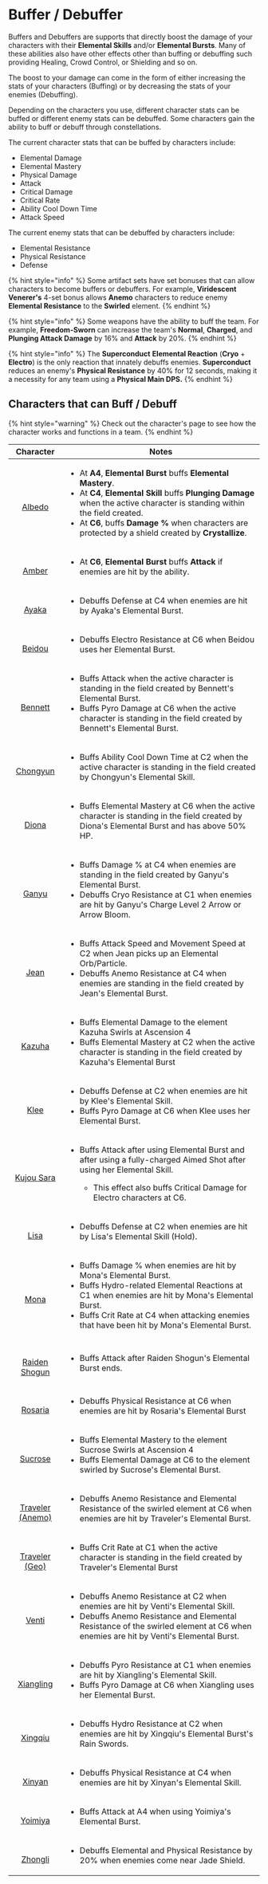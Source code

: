 # Buffer / Debuffer

Buffers and Debuffers are supports that directly boost the damage of your characters with their **Elemental Skills** and/or **Elemental Bursts**. Many of these abilities also have other effects other than buffing or debuffing such providing Healing, Crowd Control, or Shielding and so on.

The boost to your damage can come in the form of either increasing the stats of your characters (Buffing) or by decreasing the stats of your enemies (Debuffing).

Depending on the characters you use, different character stats can be buffed or different enemy stats can be debuffed. Some characters gain the ability to buff or debuff through constellations.

The current character stats that can be buffed by characters include:

* Elemental Damage
* Elemental Mastery
* Physical Damage
* Attack
* Critical Damage
* Critical Rate
* Ability Cool Down Time
* Attack Speed

The current enemy stats that can be debuffed by characters include:

* Elemental Resistance
* Physical Resistance
* Defense

{% hint style="info" %}
Some artifact sets have set bonuses that can allow characters to become buffers or debuffers. For example, **Viridescent Venerer's** 4-set bonus allows **Anemo** characters to reduce enemy **Elemental Resistance** to the **Swirled** element.
{% endhint %}

{% hint style="info" %}
Some weapons have the ability to buff the team. For example, **Freedom-Sworn** can increase the team's **Normal**, **Charged**, and **Plunging Attack Damage** by 16% and **Attack** by 20%.
{% endhint %}

{% hint style="info" %}
The **Superconduct** **Elemental Reaction** (**Cryo** + **Electro**) is the only reaction that innately debuffs enemies. **Superconduct** reduces an enemy's **Physical Resistance** by 40% for 12 seconds, making it a necessity for any team using a **Physical **Main DPS**.**
{% endhint %}

## Characters that can Buff / Debuff <a href="list-of-burst-sub-dps-characters" id="list-of-burst-sub-dps-characters"></a>

{% hint style="warning" %}
Check out the character's page to see how the character works and functions in a team.
{% endhint %}

|                                                                           Character                                                                          | Notes                                                                                                                                                                                                                                                                                                                                                                                                                                           |
| :----------------------------------------------------------------------------------------------------------------------------------------------------------: | ----------------------------------------------------------------------------------------------------------------------------------------------------------------------------------------------------------------------------------------------------------------------------------------------------------------------------------------------------------------------------------------------------------------------------------------------- |
|              <p><img src="../../.gitbook/assets/UI_AvatarIcon_Albedo.png" alt=""></p><p><a href="../../characters/geo/albedo.md">Albedo</a></p>              | <ul><li>At <strong>A4</strong>, <strong>Elemental Burst</strong> buffs <strong>Elemental Mastery</strong>.</li><li>At <strong>C4</strong>, <strong>Elemental Skill</strong> buffs <strong>Plunging Damage</strong> when the active character is standing within the field created.</li><li>At <strong>C6</strong>, buffs <strong>Damage %</strong> when characters are protected by a shield created by <strong>Crystallize</strong>.</li></ul> |
|               <p><img src="../../.gitbook/assets/ui_avataricon_amber.png" alt=""></p><p><a href="../../characters/pyro/amber.md">Amber</a></p>               | <ul><li>At <strong>C6</strong>, <strong>Elemental Burst</strong> buffs <strong>Attack</strong> if enemies are hit by the ability.</li></ul>                                                                                                                                                                                                                                                                                                     |
|               <p><img src="../../.gitbook/assets/UI_AvatarIcon_Ayaka.png" alt=""></p><p><a href="../../characters/cryo/ayaka.md">Ayaka</a></p>               | <ul><li>Debuffs Defense at C4 when enemies are hit by Ayaka's Elemental Burst.</li></ul>                                                                                                                                                                                                                                                                                                                                                        |
|            <p><img src="../../.gitbook/assets/UI_AvatarIcon_Beidou.png" alt=""></p><p><a href="../../characters/electro/beidou.md">Beidou</a></p>            | <ul><li>Debuffs Electro Resistance at C6 when Beidou uses her Elemental Burst.</li></ul>                                                                                                                                                                                                                                                                                                                                                        |
|            <p><img src="../../.gitbook/assets/UI_AvatarIcon_Bennett.png" alt=""></p><p><a href="../../characters/pyro/bennett.md">Bennett</a></p>            | <ul><li>Buffs Attack when the active character is standing in the field created by Bennett's Elemental Burst.</li><li>Buffs Pyro Damage at C6 when the active character is standing in the field created by Bennett's Elemental Burst.</li></ul>                                                                                                                                                                                                |
|           <p><img src="../../.gitbook/assets/UI_AvatarIcon_Chongyun.png" alt=""></p><p><a href="../../characters/cryo/chongyun.md">Chongyun</a></p>          | <ul><li>Buffs Ability Cool Down Time at C2 when the active character is standing in the field created by Chongyun's Elemental Skill.</li></ul>                                                                                                                                                                                                                                                                                                  |
|               <p><img src="../../.gitbook/assets/UI_AvatarIcon_Diona.png" alt=""></p><p><a href="../../characters/cryo/diona.md">Diona</a></p>               | <ul><li>Buffs Elemental Mastery at C6 when the active character is standing in the field created by Diona's Elemental Burst and has above 50% HP.</li></ul>                                                                                                                                                                                                                                                                                     |
|               <p><img src="../../.gitbook/assets/UI_AvatarIcon_Ganyu.png" alt=""></p><p><a href="../../characters/cryo/ganyu.md">Ganyu</a></p>               | <ul><li>Buffs Damage % at C4 when enemies are standing in the field created by Ganyu's Elemental Burst.</li><li>Debuffs Cryo Resistance at C1 when enemies are hit by Ganyu's Charge Level 2 Arrow or Arrow Bloom.</li></ul>                                                                                                                                                                                                                    |
|                <p><img src="../../.gitbook/assets/UI_AvatarIcon_Jean.png" alt=""></p><p><a href="../../characters/anemo/jean.md">Jean</a></p>                | <ul><li>Buffs Attack Speed and Movement Speed at C2 when Jean picks up an Elemental Orb/Particle.</li><li>Debuffs Anemo Resistance at C4 when enemies are standing in the field created by Jean's Elemental Burst.</li></ul>                                                                                                                                                                                                                    |
|             <p><img src="../../.gitbook/assets/UI_AvatarIcon_Kazuha.png" alt=""></p><p><a href="../../characters/anemo/kazuha.md">Kazuha</a></p>             | <ul><li>Buffs Elemental Damage to the element Kazuha Swirls at Ascension 4</li><li>Buffs Elemental Mastery at C2 when the active character is standing in the field created by Kazuha's Elemental Burst</li></ul>                                                                                                                                                                                                                               |
|                 <p><img src="../../.gitbook/assets/UI_AvatarIcon_Klee.png" alt=""></p><p><a href="../../characters/pyro/klee.md">Klee</a></p>                | <ul><li>Debuffs Defense at C2 when enemies are hit by Klee's Elemental Skill.</li><li>Buffs Pyro Damage at C6 when Klee uses her Elemental Burst.</li></ul>                                                                                                                                                                                                                                                                                     |
|         <p><img src="../../.gitbook/assets/UI_AvatarIcon_Sara.png" alt=""></p><p><a href="../../characters/electro/kujou-sara.md">Kujou Sara</a></p>         | <ul><li><p>Buffs Attack after using Elemental Burst and after using a fully-charged Aimed Shot after using her Elemental Skill.</p><ul><li>This effect also buffs Critical Damage for Electro characters at C6.</li></ul></li></ul>                                                                                                                                                                                                             |
|               <p><img src="../../.gitbook/assets/UI_AvatarIcon_Lisa.png" alt=""></p><p><a href="../../characters/electro/lisa.md">Lisa</a></p>               | <ul><li>Debuffs Defense at C2 when enemies are hit by Lisa's Elemental Skill (Hold).</li></ul>                                                                                                                                                                                                                                                                                                                                                  |
|                <p><img src="../../.gitbook/assets/UI_AvatarIcon_Mona.png" alt=""></p><p><a href="../../characters/hydro/mona.md">Mona</a></p>                | <ul><li>Buffs Damage % when enemies are hit by Mona's Elemental Burst.</li><li>Buffs Hydro-related Elemental Reactions at C1 when enemies are hit by Mona's Elemental Burst.</li><li>Buffs Crit Rate at C4 when attacking enemies that have been hit by Mona's Elemental Burst.</li></ul>                                                                                                                                                       |
|     <p><img src="../../.gitbook/assets/UI_AvatarIcon_Shougun.png" alt=""></p><p><a href="../../characters/electro/raiden-shogun.md">Raiden Shogun</a></p>    | <ul><li>Buffs Attack after Raiden Shogun's Elemental Burst ends.</li></ul>                                                                                                                                                                                                                                                                                                                                                                      |
|            <p><img src="../../.gitbook/assets/UI_AvatarIcon_Rosaria.png" alt=""></p><p><a href="../../characters/cryo/rosaria.md">Rosaria</a></p>            | <ul><li>Debuffs Physical Resistance at C6 when enemies are hit by Rosaria's Elemental Burst</li></ul>                                                                                                                                                                                                                                                                                                                                           |
|            <p><img src="../../.gitbook/assets/UI_AvatarIcon_Sucrose.png" alt=""></p><p><a href="../../characters/anemo/sucrose.md">Sucrose</a></p>           | <ul><li>Buffs Elemental Mastery to the element Sucrose Swirls at Ascension 4</li><li>Buffs Elemental Damage at C6 to the element swirled by Sucrose's Elemental Burst.</li></ul>                                                                                                                                                                                                                                                                |
| <p><img src="../../.gitbook/assets/ui_avataricon_lumine_anemo.png" alt=""></p><p><a href="../../characters/anemo/traveler-anemo.md">Traveler (Anemo)</a></p> | <ul><li>Debuffs Anemo Resistance and Elemental Resistance of the swirled element at C6 when enemies are hit by Traveler's Elemental Burst.</li></ul>                                                                                                                                                                                                                                                                                            |
|     <p><img src="../../.gitbook/assets/UI_AvatarIcon_Aether_Geo.png" alt=""></p><p><a href="../../characters/geo/traveler-geo.md">Traveler (Geo)</a></p>     | <ul><li>Buffs Crit Rate at C1 when the active character is standing in the field created by Traveler's Elemental Burst</li></ul>                                                                                                                                                                                                                                                                                                                |
|               <p><img src="../../.gitbook/assets/UI_AvatarIcon_Venti.png" alt=""></p><p><a href="../../characters/anemo/venti.md">Venti</a></p>              | <ul><li>Debuffs Anemo Resistance at C2 when enemies are hit by Venti's Elemental Skill.</li><li>Debuffs Anemo Resistance and Elemental Resistance of the swirled element at C6 when enemies are hit by Venti's Elemental Burst.</li></ul>                                                                                                                                                                                                       |
|         <p><img src="../../.gitbook/assets/UI_AvatarIcon_Xiangling.png" alt=""></p><p><a href="../../characters/pyro/xiangling.md">Xiangling</a></p>         | <ul><li>Debuffs Pyro Resistance at C1 when enemies are hit by Xiangling's Elemental Skill.</li><li>Buffs Pyro Damage at C6 when Xiangling uses her Elemental Burst.</li></ul>                                                                                                                                                                                                                                                                   |
|            <p><img src="../../.gitbook/assets/UI_AvatarIcon_Xingqiu.png" alt=""></p><p><a href="../../characters/hydro/xingqiu.md">Xingqiu</a></p>           | <ul><li>Debuffs Hydro Resistance at C2 when enemies are hit by Xingqiu's Elemental Burst's Rain Swords.</li></ul>                                                                                                                                                                                                                                                                                                                               |
|              <p><img src="../../.gitbook/assets/UI_AvatarIcon_Xinyan.png" alt=""></p><p><a href="../../characters/pyro/xinyan.md">Xinyan</a></p>             | <ul><li>Debuffs Physical Resistance at C4 when enemies are hit by Xinyan's Elemental Skill.</li></ul>                                                                                                                                                                                                                                                                                                                                           |
|            <p><img src="../../.gitbook/assets/UI_AvatarIcon_Yoimiya.png" alt=""></p><p><a href="../../characters/pyro/yoimiya.md">Yoimiya</a></p>            | <ul><li>Buffs Attack at A4 when using Yoimiya's Elemental Burst.</li></ul>                                                                                                                                                                                                                                                                                                                                                                      |
|             <p><img src="../../.gitbook/assets/UI_AvatarIcon_Zhongli.png" alt=""></p><p><a href="../../characters/geo/zhongli.md">Zhongli</a></p>            | <ul><li>Debuffs Elemental and Physical Resistance by 20% when enemies come near Jade Shield.</li></ul>                                                                                                                                                                                                                                                                                                                                          |
